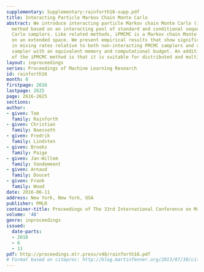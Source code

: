 ```yaml
---
supplementary: Supplementary:rainforth16-supp.pdf
title: Interacting Particle Markov Chain Monte Carlo
abstract: We introduce interacting particle Markov chain Monte Carlo (iPMCMC), a PMCMC
  method based on an interacting pool of standard and conditional sequential Monte
  Carlo samplers. Like related methods, iPMCMC is a Markov chain Monte Carlo sampler
  on an extended space. We present empirical results that show significant improvements
  in mixing rates relative to both non-interacting PMCMC samplers and a single PMCMC
  sampler with an equivalent memory and computational budget. An additional advantage
  of the iPMCMC method is that it is suitable for distributed and multi-core architectures.
layout: inproceedings
series: Proceedings of Machine Learning Research
id: rainforth16
month: 0
firstpage: 2616
lastpage: 2625
page: 2616-2625
sections: 
author:
- given: Tom
  family: Rainforth
- given: Christian
  family: Naesseth
- given: Fredrik
  family: Lindsten
- given: Brooks
  family: Paige
- given: Jan-Willem
  family: Vandemeent
- given: Arnaud
  family: Doucet
- given: Frank
  family: Wood
date: 2016-06-11
address: New York, New York, USA
publisher: PMLR
container-title: Proceedings of The 33rd International Conference on Machine Learning
volume: '48'
genre: inproceedings
issued:
  date-parts:
  - 2016
  - 6
  - 11
pdf: http://proceedings.mlr.press/v48/rainforth16.pdf
# Format based on citeproc: http://blog.martinfenner.org/2013/07/30/citeproc-yaml-for-bibliographies/
---
```

